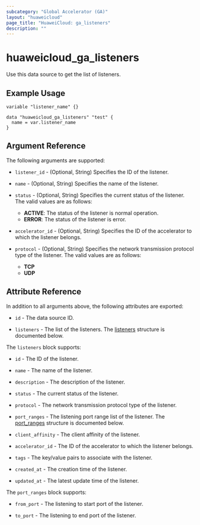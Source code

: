 ```yaml
---
subcategory: "Global Accelerator (GA)"
layout: "huaweicloud"
page_title: "HuaweiCloud: ga_listeners"
description: ""
---
```


# huaweicloud_ga_listeners

Use this data source to get the list of listeners.

## Example Usage

```hcl
variable "listener_name" {}

data "huaweicloud_ga_listeners" "test" {
  name = var.listener_name
}
```

## Argument Reference

The following arguments are supported:

* `listener_id` - (Optional, String) Specifies the ID of the listener.

* `name` - (Optional, String) Specifies the name of the listener.

* `status` - (Optional, String) Specifies the current status of the listener.
  The valid values are as follows:
  + **ACTIVE**: The status of the listener is normal operation.
  + **ERROR**: The status of the listener is error.

* `accelerator_id` - (Optional, String) Specifies the ID of the accelerator to which the listener belongs.

* `protocol` - (Optional, String) Specifies the network transmission protocol type of the listener.
  The valid values are as follows:
  + **TCP**
  + **UDP**

## Attribute Reference

In addition to all arguments above, the following attributes are exported:

* `id` - The data source ID.

* `listeners` - The list of the listeners.
  The [listeners](#ga_listeners) structure is documented below.

<a name="ga_listeners"></a>
The `listeners` block supports:

* `id` - The ID of the listener.

* `name` - The name of the listener.  

* `description` - The description of the listener.

* `status` - The current status of the listener.

* `protocol` - The network transmission protocol type of the listener.

* `port_ranges` - The listening port range list of the listener.
  The [port_ranges](#listener_port_ranges) structure is documented below.

* `client_affinity` - The client affinity of the listener.

* `accelerator_id` - The ID of the accelerator to which the listener belongs.

* `tags` - The key/value pairs to associate with the listener.

* `created_at` - The creation time of the listener.

* `updated_at` - The latest update time of the listener.

<a name="listener_port_ranges"></a>
The `port_ranges` block supports:

* `from_port` - The listening to start port of the listener.

* `to_port` - The listening to end port of the listener.
